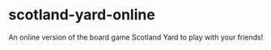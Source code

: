 # scotland-yard-online
An online version of the board game Scotland Yard to play with your friends!

